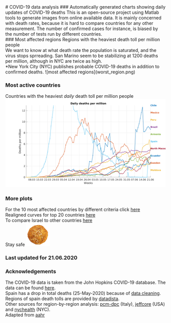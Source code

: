 <meta name="keywords" content="COVID19,COVID-19,coronavirus,corona,Israel,csv,data,matlab">
# COVID-19 data analysis
### Automatically generated charts showing daily updates of COVID-19 deaths
This is an open-source project using Matlab tools to generate images from online available data. It is mainly concerned with death rates, because it is hard to compare countries for any other measurement. The number of confirmed cases for instance, is biased by the number of tests run by different countries.
<br>
### Most affected regions
Regions with the heaviest death toll per million people<br>
We want to know at what death rate the population is saturated, and the virus stops sprreading. San Marino seem to be stabilizing at 1200 deaths per million, although in NYC are twice as high.<br>
*New York City (NYC) publishes probable COVID-19 deaths in addition to confirmed deaths.
![most affected regions](worst_region.png)

### Most active countries
Countries with the heaviest *daily* death toll per million people
![most active countries](active.png)
### More plots
For the 10 most affected countries by different criteria click [here](highest_countries.html)<br>
Realigned curves for top 20 countries [here](realigned.html)<br>
To compare Israel to other countries [here](myCountry.html)<br>
Stay safe     ![falafel](W3CSSTemplateFiles/falafel_trans.png)
### Last updated for 21.06.2020
### Acknowledgements
The COVID-19 data is taken from the John Hopkins COVID-19 database. The data can be found [here](https://github.com/CSSEGISandData/COVID-19).<br>
Spain has a drop in total deaths (25-May-2020) because of [data cleaning](https://english.elpais.com/society/2020-05-26/spanish-health-ministry-lowers-coronavirus-death-toll-by-nearly-2000.html). Regions of spain death tolls are provided by [datadista](https://github.com/datadista/datasets/blob/master/COVID%2019/ccaa_covid19_fallecidos.csv).<br>
Other sources for region-by-region analysis: [pcm-dpc](https://github.com/pcm-dpc/COVID-19/blob/master/dati-regioni/dpc-covid19-ita-regioni.csv) (Italy), [jeffcore](https://raw.githubusercontent.com/jeffcore/covid-19-usa-by-state/master/COVID-19-Deaths-USA-By-State.csv) (USA) and [nychealth](https://raw.githubusercontent.com/nychealth/coronavirus-data/master/deaths/probable-confirmed-dod.csv) (NYC).<br>
Adapted from [aahr](https://github.com/aahr/covid-19_data_analysis)


